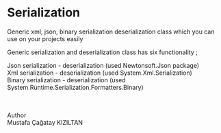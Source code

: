 # Serialization 
Generic xml, json, binary serialization deserialization class which you can use on your projects easily 

Generic serialization and deserialization class has six functionality ;

Json serialization - deserialization (used Newtonsoft.Json package) <br/>
Xml serialization - deserialization  (used System.Xml.Serialization)<br/>
Binary serialization - deserialization (used System.Runtime.Serialization.Formatters.Binary)<br/>

<br/><br/> Author <br/> Mustafa Çağatay KIZILTAN
